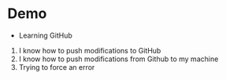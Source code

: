# Demo

- Learning GitHub

1. I know how to push modifications to GitHub
2. I know how to push modifications from Github to my machine
3. Trying to force an error
